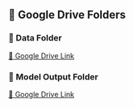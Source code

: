 ## 📁 Google Drive Folders

### 🔹 Data Folder  
[📂 Google Drive Link](https://drive.google.com/drive/folders/1OT1m2wWei4yB7gSd9YV1uMcA21q0g944?usp=drive_link)

### 🔹 Model Output Folder  
[📂 Google Drive Link](https://drive.google.com/drive/folders/1bTznrEy00t-QYlSb8J-34gfN2aIMIZk7?usp=drive_link)

